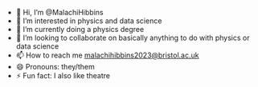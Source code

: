 - 👋 Hi, I’m @MalachiHibbins
- 👀 I’m interested in physics and data science
- 🌱 I’m currently doing a physics degree
- 💞️ I’m looking to collaborate on basically anything to do with physics or data science 
- 📫 How to reach me malachihibbins2023@bristol.ac.uk
- 😄 Pronouns: they/them
- ⚡ Fun fact: I also like theatre 

<!---
MalachiHibbins/MalachiHibbins is a ✨ special ✨ repository because its `README.md` (this file) appears on your GitHub profile.
You can click the Preview link to take a look at your changes.
--->
